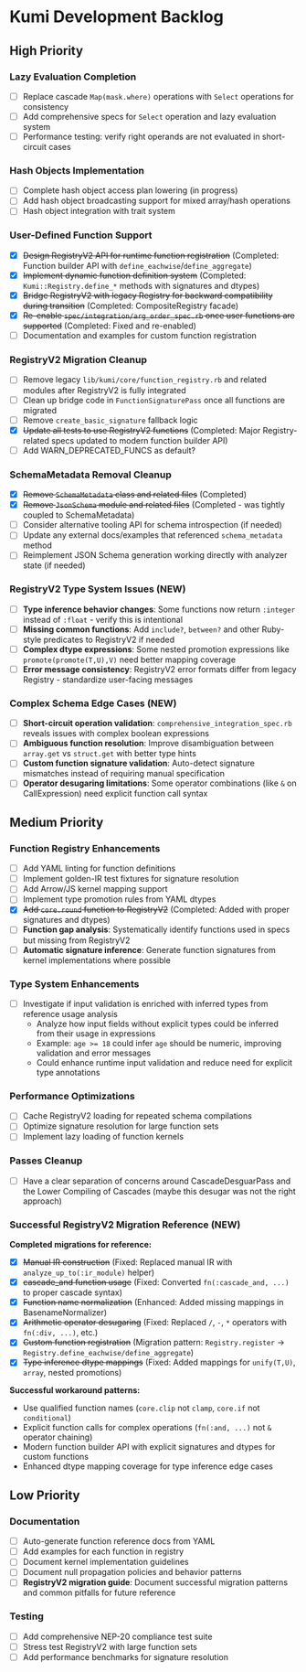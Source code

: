 # Kumi Development Backlog

## High Priority

### Lazy Evaluation Completion
- [ ] Replace cascade `Map(mask.where)` operations with `Select` operations for consistency
- [ ] Add comprehensive specs for `Select` operation and lazy evaluation system
- [ ] Performance testing: verify right operands are not evaluated in short-circuit cases

### Hash Objects Implementation  
- [ ] Complete hash object access plan lowering (in progress)
- [ ] Add hash object broadcasting support for mixed array/hash operations
- [ ] Hash object integration with trait system

### User-Defined Function Support
- [x] ~~Design RegistryV2 API for runtime function registration~~ (Completed: Function builder API with `define_eachwise`/`define_aggregate`)
- [x] ~~Implement dynamic function definition system~~ (Completed: `Kumi::Registry.define_*` methods with signatures and dtypes)
- [x] ~~Bridge RegistryV2 with legacy Registry for backward compatibility during transition~~ (Completed: CompositeRegistry facade)
- [x] ~~Re-enable `spec/integration/arg_order_spec.rb` once user functions are supported~~ (Completed: Fixed and re-enabled)
- [ ] Documentation and examples for custom function registration

### RegistryV2 Migration Cleanup
- [ ] Remove legacy `lib/kumi/core/function_registry.rb` and related modules after RegistryV2 is fully integrated
- [ ] Clean up bridge code in `FunctionSignaturePass` once all functions are migrated  
- [ ] Remove `create_basic_signature` fallback logic
- [x] ~~Update all tests to use RegistryV2 functions~~ (Completed: Major Registry-related specs updated to modern function builder API)
- [ ] Add WARN_DEPRECATED_FUNCS as default?

### SchemaMetadata Removal Cleanup
- [x] ~~Remove `SchemaMetadata` class and related files~~ (Completed)
- [x] ~~Remove `JsonSchema` module and related files~~ (Completed - was tightly coupled to SchemaMetadata)
- [ ] Consider alternative tooling API for schema introspection (if needed)
- [ ] Update any external docs/examples that referenced `schema_metadata` method
- [ ] Reimplement JSON Schema generation working directly with analyzer state (if needed)

### RegistryV2 Type System Issues (NEW)
- [ ] **Type inference behavior changes**: Some functions now return `:integer` instead of `:float` - verify this is intentional
- [ ] **Missing common functions**: Add `include?`, `between?` and other Ruby-style predicates to RegistryV2 if needed
- [ ] **Complex dtype expressions**: Some nested promotion expressions like `promote(promote(T,U),V)` need better mapping coverage
- [ ] **Error message consistency**: RegistryV2 error formats differ from legacy Registry - standardize user-facing messages

### Complex Schema Edge Cases (NEW)
- [ ] **Short-circuit operation validation**: `comprehensive_integration_spec.rb` reveals issues with complex boolean expressions 
- [ ] **Ambiguous function resolution**: Improve disambiguation between `array.get` vs `struct.get` with better type hints
- [ ] **Custom function signature validation**: Auto-detect signature mismatches instead of requiring manual specification
- [ ] **Operator desugaring limitations**: Some operator combinations (like `&` on CallExpression) need explicit function call syntax

## Medium Priority

### Function Registry Enhancements
- [ ] Add YAML linting for function definitions
- [ ] Implement golden-IR test fixtures for signature resolution
- [ ] Add Arrow/JS kernel mapping support
- [ ] Implement type promotion rules from YAML dtypes
- [x] ~~Add `core.round` function to RegistryV2~~ (Completed: Added with proper signatures and dtypes)
- [ ] **Function gap analysis**: Systematically identify functions used in specs but missing from RegistryV2
- [ ] **Automatic signature inference**: Generate function signatures from kernel implementations where possible

### Type System Enhancements
- [ ] Investigate if input validation is enriched with inferred types from reference usage analysis
  - Analyze how input fields without explicit types could be inferred from their usage in expressions
  - Example: `age >= 18` could infer `age` should be numeric, improving validation and error messages
  - Could enhance runtime input validation and reduce need for explicit type annotations

### Performance Optimizations
- [ ] Cache RegistryV2 loading for repeated schema compilations
- [ ] Optimize signature resolution for large function sets
- [ ] Implement lazy loading of function kernels

### Passes Cleanup
- [ ] Have a clear separation of concerns around CascadeDesguarPass and the Lower Compiling of Cascades (maybe this desugar was not the right approach)

### Successful RegistryV2 Migration Reference (NEW)
**Completed migrations for reference:**
- [x] ~~Manual IR construction~~ (Fixed: Replaced manual IR with `analyze_up_to(:ir_module)` helper)
- [x] ~~cascade_and function usage~~ (Fixed: Converted `fn(:cascade_and, ...)` to proper cascade syntax)
- [x] ~~Function name normalization~~ (Enhanced: Added missing mappings in BasenameNormalizer)
- [x] ~~Arithmetic operator desugaring~~ (Fixed: Replaced `/`, `-`, `*` operators with `fn(:div, ...)`, etc.)
- [x] ~~Custom function registration~~ (Migration pattern: `Registry.register` → `Registry.define_eachwise/define_aggregate`)
- [x] ~~Type inference dtype mappings~~ (Fixed: Added mappings for `unify(T,U)`, `array`, nested promotions)

**Successful workaround patterns:**
- Use qualified function names (`core.clip` not `clamp`, `core.if` not `conditional`)
- Explicit function calls for complex operations (`fn(:and, ...)` not `&` operator chaining)  
- Modern function builder API with explicit signatures and dtypes for custom functions
- Enhanced dtype mapping coverage for type inference edge cases

## Low Priority

### Documentation
- [ ] Auto-generate function reference docs from YAML
- [ ] Add examples for each function in registry
- [ ] Document kernel implementation guidelines
- [ ] Document null propagation policies and behavior patterns
- [ ] **RegistryV2 migration guide**: Document successful migration patterns and common pitfalls for future reference

### Testing
- [ ] Add comprehensive NEP-20 compliance test suite
- [ ] Stress test RegistryV2 with large function sets
- [ ] Add performance benchmarks for signature resolution